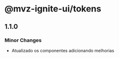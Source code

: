 # @mvz-ignite-ui/tokens

## 1.1.0

### Minor Changes

- Atualizado os componentes adicionando melhorias

